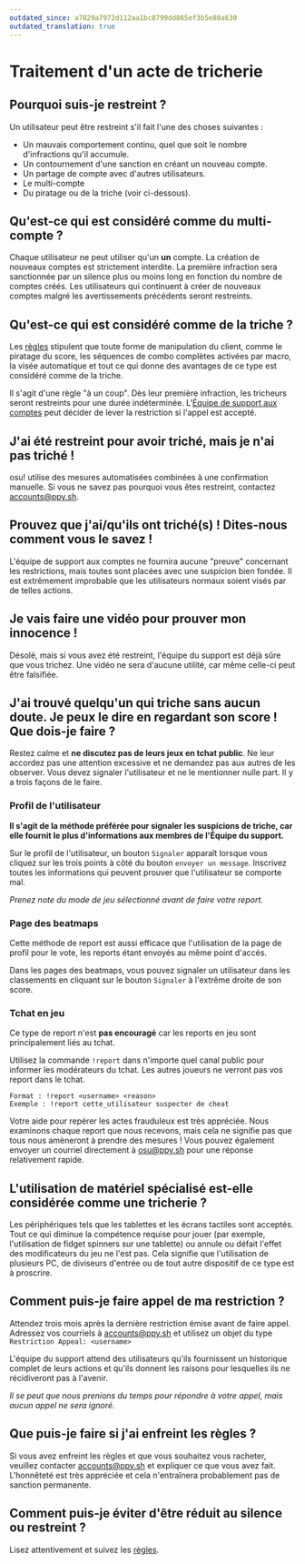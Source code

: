 ```yaml
---
outdated_since: a7829a7972d112aa1bc8799dd865ef3b5e80a630
outdated_translation: true
---
```


# Traitement d'un acte de tricherie

## Pourquoi suis-je restreint ?

Un utilisateur peut être restreint s'il fait l'une des choses suivantes :

- Un mauvais comportement continu, quel que soit le nombre d'infractions qu'il accumule.
- Un contournement d'une sanction en créant un nouveau compte.
- Un partage de compte avec d'autres utilisateurs.
- Le multi-compte
- Du piratage ou de la triche (voir ci-dessous).

## Qu'est-ce qui est considéré comme du multi-compte ?

Chaque utilisateur ne peut utiliser qu'un **un** compte. La création de nouveaux comptes est strictement interdite. La première infraction sera sanctionnée par un silence plus ou moins long en fonction du nombre de comptes créés. Les utilisateurs qui continuent à créer de nouveaux comptes malgré les avertissements précédents seront restreints.

## Qu'est-ce qui est considéré comme de la triche ?

Les [règles](/wiki/Rules) stipulent que toute forme de manipulation du client, comme le piratage du score, les séquences de combo complètes activées par macro, la visée automatique et tout ce qui donne des avantages de ce type est considéré comme de la triche.

Il s'agit d'une règle "à un coup". Dès leur première infraction, les tricheurs seront restreints pour une durée indéterminée. L'[Équipe de support aux comptes](/wiki/People/Account_support_team) peut décider de lever la restriction si l'appel est accepté.

## J'ai été restreint pour avoir triché, mais je n'ai pas triché !

osu! utilise des mesures automatisées combinées à une confirmation manuelle. Si vous ne savez pas pourquoi vous êtes restreint, contactez [accounts@ppy.sh](mailto:accounts@ppy.sh).

## Prouvez que j'ai/qu'ils ont triché(s) ! Dites-nous comment vous le savez !

L'équipe de support aux comptes ne fournira aucune "preuve" concernant les restrictions, mais toutes sont placées avec une suspicion bien fondée. Il est extrêmement improbable que les utilisateurs normaux soient visés par de telles actions.

## Je vais faire une vidéo pour prouver mon innocence !

Désolé, mais si vous avez été restreint, l'équipe du support est déjà sûre que vous trichez. Une vidéo ne sera d'aucune utilité, car même celle-ci peut être falsifiée.

## J'ai trouvé quelqu'un qui triche sans aucun doute. Je peux le dire en regardant son score ! Que dois-je faire ?

Restez calme et **ne discutez pas de leurs jeux en tchat public**. Ne leur accordez pas une attention excessive et ne demandez pas aux autres de les observer.
Vous devez signaler l'utilisateur et ne le mentionner nulle part. Il y a trois façons de le faire.

### Profil de l'utilisateur

**Il s'agit de la méthode préférée pour signaler les suspicions de triche, car elle fournit le plus d'informations aux membres de l'Équipe du support.**

Sur le profil de l'utilisateur, un bouton `Signaler` apparaît lorsque vous cliquez sur les trois points à côté du bouton `envoyer un message`. Inscrivez toutes les informations qui peuvent prouver que l'utilisateur se comporte mal.

*Prenez note du mode de jeu sélectionné avant de faire votre report.*

### Page des beatmaps

Cette méthode de report est aussi efficace que l'utilisation de la page de profil pour le vote, les reports étant envoyés au même point d'accès.

Dans les pages des beatmaps, vous pouvez signaler un utilisateur dans les classements en cliquant sur le bouton `Signaler` à l'extrême droite de son score.

### Tchat en jeu

Ce type de report n'est **pas encouragé** car les reports en jeu sont principalement liés au tchat.

Utilisez la commande `!report` dans n'importe quel canal public pour informer les modérateurs du tchat. Les autres joueurs ne verront pas vos report dans le tchat.

```
Format : !report <username> <reason>
Exemple : !report cette_utilisateur suspecter de cheat
```

Votre aide pour repérer les actes frauduleux est très appréciée. Nous examinons chaque report que nous recevons, mais cela ne signifie pas que tous nous amèneront à prendre des mesures ! Vous pouvez également envoyer un courriel directement à [osu@ppy.sh](mailto:osu@ppy.sh) pour une réponse relativement rapide.

## L'utilisation de matériel spécialisé est-elle considérée comme une tricherie ?

Les périphériques tels que les tablettes et les écrans tactiles sont acceptés. Tout ce qui diminue la compétence requise pour jouer (par exemple, l'utilisation de fidget spinners sur une tablette) ou annule ou défait l'effet des modificateurs du jeu ne l'est pas. Cela signifie que l'utilisation de plusieurs PC, de diviseurs d'entrée ou de tout autre dispositif de ce type est à proscrire.

## Comment puis-je faire appel de ma restriction ?

Attendez trois mois après la dernière restriction émise avant de faire appel. Adressez vos courriels à [accounts@ppy.sh](mailto:accounts@ppy.sh) et utilisez un objet du type `Restriction Appeal: <username>`

L'équipe du support attend des utilisateurs qu'ils fournissent un historique complet de leurs actions et qu'ils donnent les raisons pour lesquelles ils ne récidiveront pas à l'avenir.

*Il se peut que nous prenions du temps pour répondre à votre appel, mais aucun appel ne sera ignoré.*

## Que puis-je faire si j'ai enfreint les règles ?

Si vous avez enfreint les règles et que vous souhaitez vous racheter, veuillez contacter [accounts@ppy.sh](mailto:accounts@ppy.sh) et expliquer ce que vous avez fait. L'honnêteté est très appréciée et cela n'entraînera probablement pas de sanction permanente.

## Comment puis-je éviter d'être réduit au silence ou restreint ?

Lisez attentivement et suivez les [règles](/wiki/Rules).
